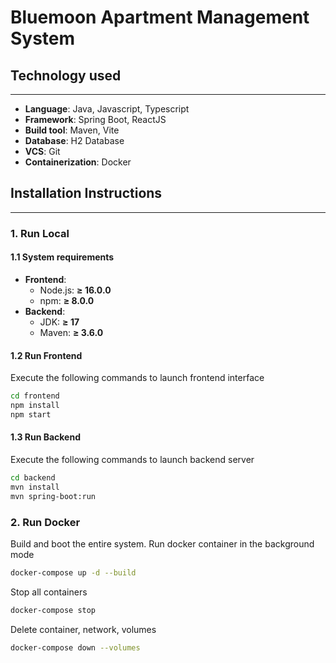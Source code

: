 # **Bluemoon Apartment Management System**

## **Technology used**

---

- **Language**: Java, Javascript, Typescript
- **Framework**: Spring Boot, ReactJS
- **Build tool**: Maven, Vite
- **Database**: H2 Database
- **VCS**: Git
- **Containerization**: Docker

## **Installation Instructions**

---

### **1. Run Local**

#### **1.1 System requirements**

- **Frontend**:
  - Node.js: **≥ 16.0.0**
  - npm: **≥ 8.0.0**
- **Backend**:
  - JDK: **≥ 17**
  - Maven: **≥ 3.6.0**

#### **1.2 Run Frontend**

Execute the following commands to launch frontend interface

```bash
cd frontend
npm install
npm start
```

#### **1.3 Run Backend**

Execute the following commands to launch backend server

```bash
cd backend
mvn install
mvn spring-boot:run
```

### **2. Run Docker**

Build and boot the entire system. Run docker container in the background mode

```bash
docker-compose up -d --build
```

Stop all containers

```bash
docker-compose stop
```

Delete container, network, volumes

```bash
docker-compose down --volumes
```
